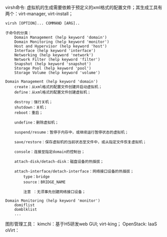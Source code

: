 
virsh命令:
	虚拟机的生成需要依赖于预定义的xml格式的配置文件；其生成工具有两个：virt-manager, virt-install；

	virsh [OPTION]... COMMAND [ARG]..

	子命令的分类：
		Domain Management (help keyword 'domain')
		Domain Monitoring (help keyword 'monitor')
		Host and Hypervisor (help keyword 'host')
		Interface (help keyword 'interface')
		Networking (help keyword 'network')
		Network Filter (help keyword 'filter')
		Snapshot (help keyword 'snapshot')
		Storage Pool (help keyword 'pool')
		Storage Volume (help keyword 'volume')

	Domain Management (help keyword 'domain')
		create：从xml格式的配置文件创建并启动虚拟机；
		define：从xml格式的配置文件创建虚拟机；

		destroy：强行关机；
		shutdown：关机；
		reboot：重启；

		undefine：删除虚拟机；

		suspend/resume：暂停于内存中，或继续运行暂停状态的虚拟机；

		save/restore：保存虚拟机的当前状态至文件中，或从指定文件恢复虚拟机；

		console：连接至指定domain的控制台；

		attach-disk/detach-disk：磁盘设备的热插拔；

		attach-interface/detach-interface：网络接口设备的热插拔；
			type：bridge
			source：BRIDGE_NAME

			注意 ：无须事先创建网络接口设备；

	Domain Monitoring (help keyword 'monitor')
		domiflist
		domblklist
		...

图形管理工具：
kimchi：基于H5研发web GUI; virt-king；
OpenStack: IaaS
oVirt：

